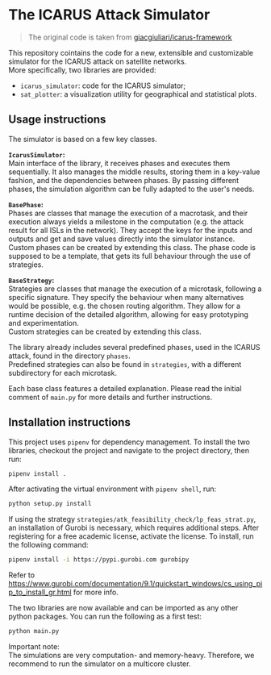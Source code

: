 # The ICARUS Attack Simulator

> The original code is taken from [giacgiuliari/icarus-framework](https://github.com/giacgiuliari/icarus-framework)

This repository cointains the code for a new, extensible and customizable simulator for the ICARUS attack on satellite networks.  
More specifically, two libraries are provided:
* `icarus_simulator`: code for the ICARUS simulator;
* `sat_plotter`: a visualization utility for geographical and statistical plots.

## Usage instructions
The simulator is based on a few key classes.  

**`IcarusSimulator`:**  
Main interface of the library, it receives phases and executes them sequentially. It also manages the middle results, storing them in a key-value fashion, and the dependencies between phases. By passing different phases, the simulation algorithm can be fully adapted to the user's needs.

**`BasePhase`:**  
Phases are classes that manage the execution of a macrotask, and their execution always yields a milestone in the computation (e.g. the attack result for all ISLs in the network). They accept the keys for the inputs and outputs and get and save values directly into the simulator instance.  
Custom phases can be created by extending this class. The phase code is supposed to be a template, that gets its full behaviour through the use of strategies.

**`BaseStrategy`:**  
Strategies are classes that manage the execution of a microtask, following a specific signature.  They specify the behaviour when many alternatives would be possible, e.g. the chosen routing algorithm. They allow for a runtime decision of the detailed algorithm, allowing for easy prototyping and experimentation.  
Custom strategies can be created by extending this class.

The library already includes several predefined phases, used in the ICARUS attack, found in the directory `phases`.   
Predefined strategies can also be found in `strategies`, with a different subdirectory for each microtask.

Each base class features a detailed explanation. Please read the initial comment of `main.py` for more details and further instructions.


## Installation instructions

This project uses `pipenv` for dependency management.
To install the two libraries, checkout the project and navigate to the project directory, then run:
```bash
pipenv install .
```

After activating the virtual environment with ```pipenv shell```, run:
```bash
python setup.py install
```

If using the strategy `strategies/atk_feasibility_check/lp_feas_strat.py`, an installation of Gurobi is necessary, which requires additional steps. After registering for a free academic license, activate the license. To install, run the following command: 
```bash
pipenv install -i https://pypi.gurobi.com gurobipy
```
Refer to https://www.gurobi.com/documentation/9.1/quickstart_windows/cs_using_pip_to_install_gr.html for more info.

The two libraries are now available and can be imported as any other python packages. You can run the following as a first test:
```bash
python main.py
```


Important note:  
The simulations are very computation- and memory-heavy. Therefore, we recommend to run the simulator on a multicore cluster.


